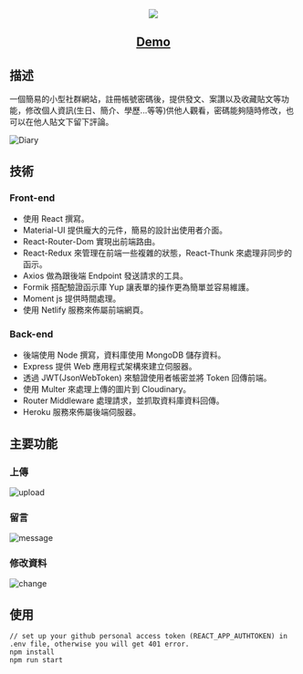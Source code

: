 <a href="https://determined-yalow-f69948.netlify.app/posts"><p align="center"><img src="https://res.cloudinary.com/dhawohjee/image/upload/v1648186659/diary/logo1_ggvdpl.png" /></p></a>
<h2 align="center"><a href="https://determined-yalow-f69948.netlify.app/posts">Demo</a></h2>

## 描述
一個簡易的小型社群網站，註冊帳號密碼後，提供發文、案讚以及收藏貼文等功能，修改個人資訊(生日、簡介、學歷...等等)供他人觀看，密碼能夠隨時修改，也可以在他人貼文下留下評論。


![Diary](https://res.cloudinary.com/dhawohjee/image/upload/v1648452354/diary/diary_ifmpcz.png "Diary")

## 技術

### Front-end

* 使用 React 撰寫。
* Material-UI 提供龐大的元件，簡易的設計出使用者介面。
* React-Router-Dom 實現出前端路由。
* React-Redux 來管理在前端一些複雜的狀態，React-Thunk 來處理非同步的函示。
* Axios 做為跟後端 Endpoint 發送請求的工具。
* Formik 搭配驗證函示庫 Yup 讓表單的操作更為簡單並容易維護。
* Moment js 提供時間處理。
* 使用 Netlify 服務來佈屬前端網頁。

### Back-end

* 後端使用 Node 撰寫，資料庫使用 MongoDB 儲存資料。
* Express 提供 Web 應用程式架構來建立伺服器。
* 透過 JWT(JsonWebToken) 來驗證使用者帳密並將 Token 回傳前端。
* 使用 Multer 來處理上傳的圖片到 Cloudinary。
* Router Middleware 處理請求，並抓取資料庫資料回傳。
* Heroku 服務來佈屬後端伺服器。

## 主要功能

### 上傳
![upload](https://res.cloudinary.com/dhawohjee/image/upload/v1649586248/diary/Diary_-_Google_Chrome_2022-04-10_18-22-27__zqluhk.gif)

### 留言
![message](https://res.cloudinary.com/dhawohjee/image/upload/v1649585266/diary/Diary_-_Google_Chrome_2022-04-10_18-05-46__fvpyhi.gif)

### 修改資料
![change](https://res.cloudinary.com/dhawohjee/image/upload/v1649585644/diary/Diary_-_Google_Chrome_2022-04-10_18-11-22__jnc5jo.gif)

## 使用

```
// set up your github personal access token (REACT_APP_AUTHTOKEN) in .env file, otherwise you will get 401 error.
npm install
npm run start
```






 

